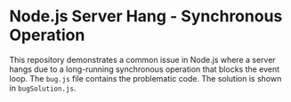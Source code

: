 # Node.js Server Hang - Synchronous Operation

This repository demonstrates a common issue in Node.js where a server hangs due to a long-running synchronous operation that blocks the event loop.  The `bug.js` file contains the problematic code. The solution is shown in `bugSolution.js`.